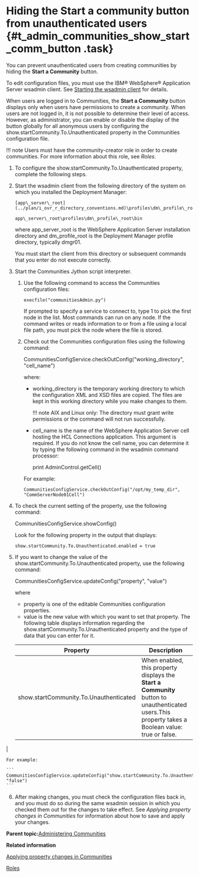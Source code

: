 # Hiding the Start a community button from unauthenticated users {#t_admin_communities_show_start_comm_button .task}

You can prevent unauthenticated users from creating communities by hiding the **Start a Community** button.

To edit configuration files, you must use the IBM® WebSphere® Application Server wsadmin client. See [Starting the wsadmin client](t_admin_wsadmin_starting.md) for details.

When users are logged in to Communities, the **Start a Community** button displays only when users have permissions to create a community. When users are not logged in, it is not possible to determine their level of access. However, as administrator, you can enable or disable the display of the button globally for all anonymous users by configuring the show.startCommunity.To.Unauthenticated property in the Communities configuration file.

!!! note
    Users must have the community-creator role in order to create communities. For more information about this role, see *Roles*.

1.  To configure the show.startCommunity.To.Unauthenticated property, complete the following steps.
2.  Start the wsadmin client from the following directory of the system on which you installed the Deployment Manager:

    ```
    [app\_server\_root](../plan/i_ovr_r_directory_conventions.md)\profiles\dm\_profile\_root\bin
    ```

    ```
    app\_server\_root\profiles\dm\_profile\_root\bin
    ```

    where app\_server\_root is the WebSphere Application Server installation directory and dm\_profile\_root is the Deployment Manager profile directory, typically dmgr01.

    You must start the client from this directory or subsequent commands that you enter do not execute correctly.

3.  Start the Communities Jython script interpreter.

    1.  Use the following command to access the Communities configuration files:

        ```
        execfile("communitiesAdmin.py")
        ```

        If prompted to specify a service to connect to, type 1 to pick the first node in the list. Most commands can run on any node. If the command writes or reads information to or from a file using a local file path, you must pick the node where the file is stored.

    2.  Check out the Communities configuration files using the following command:

        CommunitiesConfigService.checkOutConfig\("working\_directory", "cell\_name"\)

        where:

        -   working\_directory is the temporary working directory to which the configuration XML and XSD files are copied. The files are kept in this working directory while you make changes to them.

            !!! note
    AIX and Linux only: The directory must grant write permissions or the command will not run successfully.

        -   cell\_name is the name of the WebSphere Application Server cell hosting the HCL Connections application. This argument is required. If you do not know the cell name, you can determine it by typing the following command in the wsadmin command processor:

            print AdminControl.getCell\(\)

        For example:

        ```
        CommunitiesConfigService.checkOutConfig("/opt/my_temp_dir", "CommServerNode01Cell")
        ```

4.  To check the current setting of the property, use the following command:

    CommunitiesConfigService.showConfig\(\)

    Look for the following property in the output that displays:

    ```
    show.startCommunity.To.Unauthenticated.enabled = true
    ```

5.  If you want to change the value of the show.startCommunity.To.Unauthenticated property, use the following command:

    CommunitiesConfigService.updateConfig\("property", "value"\)

    where

    -   property is one of the editable Communities configuration properties.
    -   value is the new value with which you want to set that property.
    The following table displays information regarding the show.startCommunity.To.Unauthenticated property and the type of data that you can enter for it.

    |Property|Description|
    |--------|-----------|
    |show.startCommunity.To.Unauthenticated|When enabled, this property displays the **Start a Community** button to unauthenticated users.This property takes a Boolean value: true or false.

|

    For example:

    ```
    CommunitiesConfigService.updateConfig("show.startCommunity.To.Unauthenticated", "false")
    ```

6.  After making changes, you must check the configuration files back in, and you must do so during the same wsadmin session in which you checked them out for the changes to take effect. See *Applying property changes in Communities* for information about how to save and apply your changes.


**Parent topic:**[Administering Communities](../admin/c_admin_communities_intro.md)

**Related information**  


[Applying property changes in Communities](../admin/t_admin_communities_save_changes.md)

[Roles](../admin/r_admin_common_user_roles.md)

